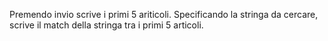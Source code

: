 Premendo invio scrive i primi 5 ariticoli. Specificando la stringa da cercare, scrive il match della stringa tra i primi 5 articoli.
